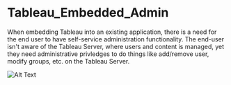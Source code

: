 # Tableau_Embedded_Admin

When embedding Tableau into an existing application, there is a need for the end user to have self-service administration functionality. The end-user isn't aware of the Tableau Server, where users and content is managed, yet they need administrative privledges to do things like add/remove user, modify groups, etc. on the Tableau Server.  


![Alt Text](https://thumbs.gfycat.com/DeadWhirlwindAlaskajingle-size_restricted.gif)
